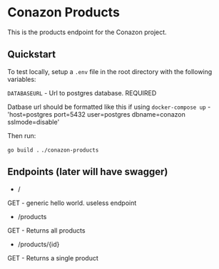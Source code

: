 # Conazon Products

This is the products endpoint for the Conazon project.

## Quickstart

To test locally, setup a `.env` file in the root directory with the following variables:

`DATABASEURL` - Url to postgres database. REQUIRED

Datbase url should be formatted like this if using `docker-compose up` - 'host=postgres port=5432 user=postgres dbname=conazon sslmode=disable'

Then run:

`go build .`
`./conazon-products`

## Endpoints (later will have swagger)

- /

GET - generic hello world. useless endpoint

- /products

GET - Returns all products

- /products/{id}

GET - Returns a single product
